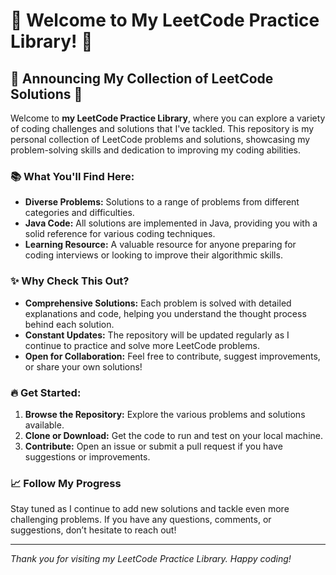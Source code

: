 # 🌟 Welcome to My LeetCode Practice Library! 🌟

## 🚀 Announcing My Collection of LeetCode Solutions 🚀

Welcome to **my LeetCode Practice Library**, where you can explore a variety of coding challenges and solutions that I've tackled. This repository is my personal collection of LeetCode problems and solutions, showcasing my problem-solving skills and dedication to improving my coding abilities.

### 📚 What You'll Find Here:

- **Diverse Problems:** Solutions to a range of problems from different categories and difficulties.
- **Java Code:** All solutions are implemented in Java, providing you with a solid reference for various coding techniques.
- **Learning Resource:** A valuable resource for anyone preparing for coding interviews or looking to improve their algorithmic skills.

### ✨ Why Check This Out?

- **Comprehensive Solutions:** Each problem is solved with detailed explanations and code, helping you understand the thought process behind each solution.
- **Constant Updates:** The repository will be updated regularly as I continue to practice and solve more LeetCode problems.
- **Open for Collaboration:** Feel free to contribute, suggest improvements, or share your own solutions!

### 🔥 Get Started:

1. **Browse the Repository:** Explore the various problems and solutions available.
2. **Clone or Download:** Get the code to run and test on your local machine.
3. **Contribute:** Open an issue or submit a pull request if you have suggestions or improvements.

### 📈 Follow My Progress

Stay tuned as I continue to add new solutions and tackle even more challenging problems. If you have any questions, comments, or suggestions, don’t hesitate to reach out!

---

*Thank you for visiting my LeetCode Practice Library. Happy coding!*


